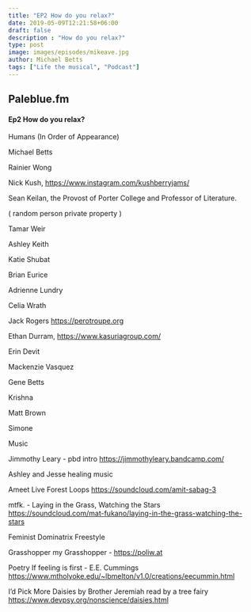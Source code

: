 ```yaml
---
title: "EP2 How do you relax?"
date: 2019-05-09T12:21:58+06:00
draft: false
description : "How do you relax?"
type: post
image: images/episodes/mikeave.jpg
author: Michael Betts
tags: ["Life the musical", "Podcast"]
---
```


<script src="https://www.buzzsprout.com/290452/1057897-ep2-what-do-you-do-to-relax.js?player=small" type="text/javascript" charset="utf-8"></script>

## Paleblue.fm
#### Ep2 How do you relax?

Humans (In Order of Appearance)

Michael Betts

Rainier Wong

Nick Kush,
https://www.instagram.com/kushberryjams/

Sean Keilan, the Provost of Porter College and Professor of Literature.

( random person private property )

Tamar Weir

Ashley Keith

Katie Shubat

Brian Eurice  

Adrienne Lundry

Celia Wrath

Jack Rogers
https://perotroupe.org

Ethan Durram,
https://www.kasuriagroup.com/

Erin Devit

Mackenzie Vasquez

Gene Betts

Krishna

Matt Brown

Simone

Music

Jimmothy Leary - pbd intro
https://jimmothyleary.bandcamp.com/

Ashley and Jesse healing music

Ameet Live Forest Loops
https://soundcloud.com/amit-sabag-3

mtfk. - Laying in the Grass, Watching the Stars
https://soundcloud.com/mat-fukano/laying-in-the-grass-watching-the-stars

Feminist Dominatrix Freestyle  

Grasshopper my Grasshopper - https://poliw.at

Poetry
If feeling is first - E.E. Cummings
https://www.mtholyoke.edu/~lbmelton/v1.0/creations/eecummin.html

I’d Pick More Daisies by Brother Jeremiah read by a tree fairy
https://www.devpsy.org/nonscience/daisies.html
